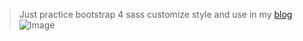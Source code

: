 > Just practice bootstrap 4 sass customize style and use in my [blog](https://www.hannahpun.me/bootsrtap4/)
![Image](http://www.hannahpun.me/download/bootstrap4.png)
